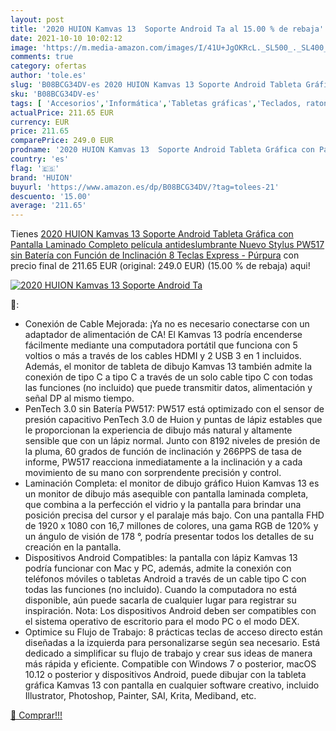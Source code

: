 ```yaml
---
layout: post
title: '2020 HUION Kamvas 13  Soporte Android Ta al 15.00 % de rebaja'
date: 2021-10-10 10:02:12
image: 'https://m.media-amazon.com/images/I/41U+JgOKRcL._SL500_._SL400_.jpg'
comments: true
category: ofertas
author: 'tole.es'
slug: 'B08BCG34DV-es 2020 HUION Kamvas 13 Soporte Android Tableta Gráfica con...'
sku: 'B08BCG34DV-es'
tags: [ 'Accesorios','Informática','Tabletas gráficas','Teclados, ratones y periféricos de entrada','android','huion', ]
actualPrice: 211.65 EUR
currency: EUR
price: 211.65
comparePrice: 249.0 EUR
prodname: '2020 HUION Kamvas 13  Soporte Android Tableta Gráfica con Pantalla  Laminado Completo  película antideslumbrante  Nuevo Stylus PW517 sin Batería con Función de Inclinación  8 Teclas Express - Púrpura'
country: 'es'
flag: '🇪🇸'
brand: 'HUION'
buyurl: 'https://www.amazon.es/dp/B08BCG34DV/?tag=tolees-21'
descuento: '15.00'
average: '211.65'
---
```


Tienes [2020 HUION Kamvas 13  Soporte Android Tableta Gráfica con Pantalla  Laminado Completo  película antideslumbrante  Nuevo Stylus PW517 sin Batería con Función de Inclinación  8 Teclas Express - Púrpura](https://www.amazon.es/dp/B08BCG34DV/?tag=tolees-21) con precio final de  211.65 EUR (original: 249.0 EUR) (15.00 %  de rebaja) aqui!

[![2020 HUION Kamvas 13  Soporte Android Ta](https://m.media-amazon.com/images/I/41U+JgOKRcL._SL500_._SL400_.jpg)](https://www.amazon.es/dp/B08BCG34DV/?tag=tolees-21)

🔎:

- Conexión de Cable Mejorada: ¡Ya no es necesario conectarse con un adaptador de alimentación de CA! El Kamvas 13 podría encenderse fácilmente mediante una computadora portátil que funciona con 5 voltios o más a través de los cables HDMI y 2 USB 3 en 1 incluidos. Además, el monitor de tableta de dibujo Kamvas 13 también admite la conexión de tipo C a tipo C a través de un solo cable tipo C con todas las funciones (no incluido) que puede transmitir datos, alimentación y señal DP al mismo tiempo.
- PenTech 3.0 sin Batería PW517: PW517 está optimizado con el sensor de presión capacitivo PenTech 3.0 de Huion y puntas de lápiz estables que le proporcionan la experiencia de dibujo más natural y altamente sensible que con un lápiz normal. Junto con 8192 niveles de presión de la pluma, 60 grados de función de inclinación y 266PPS de tasa de informe, PW517 reacciona inmediatamente a la inclinación y a cada movimiento de su mano con sorprendente precisión y control.
- Laminación Completa: el monitor de dibujo gráfico Huion Kamvas 13 es un monitor de dibujo más asequible con pantalla laminada completa, que combina a la perfección el vidrio y la pantalla para brindar una posición precisa del cursor y el paralaje más bajo. Con una pantalla FHD de 1920 x 1080 con 16,7 millones de colores, una gama RGB de 120% y un ángulo de visión de 178 °, podría presentar todos los detalles de su creación en la pantalla.
- Dispositivos Android Compatibles: la pantalla con lápiz Kamvas 13 podría funcionar con Mac y PC, además, admite la conexión con teléfonos móviles o tabletas Android a través de un cable tipo C con todas las funciones (no incluido). Cuando la computadora no está disponible, aún puede sacarla de cualquier lugar para registrar su inspiración. Nota: Los dispositivos Android deben ser compatibles con el sistema operativo de escritorio para el modo PC o el modo DEX.
- Optimice su Flujo de Trabajo: 8 prácticas teclas de acceso directo están diseñadas a la izquierda para personalizarse según sea necesario. Está dedicado a simplificar su flujo de trabajo y crear sus ideas de manera más rápida y eficiente. Compatible con Windows 7 o posterior, macOS 10.12 o posterior y dispositivos Android, puede dibujar con la tableta gráfica Kamvas 13 con pantalla en cualquier software creativo, incluido Illustrator, Photoshop, Painter, SAI, Krita, Mediband, etc.

[🛒 Comprar!!!](https://www.amazon.es/dp/B08BCG34DV/?tag=tolees-21)
